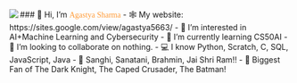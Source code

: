 <img align="left" src="https://media0.giphy.com/media/6heqPsKie867Q7ob7w/giphy.gif?cid=ecf05e47iqwgmvzx9pi62z49p8pb8ugzjghkj3pr52k4l0ep&rid=giphy.gif">
### 👋 Hi, I’m <font face="Playbill" color="#FF9933">Agastya Sharma</font>
- 🕸️ My website: https://sites.google.com/view/agastya5663/
- 👀 I’m interested in AI+Machine Learning and Cybersecurity
- 🌱 I’m currently learning CS50AI
- 💞️ I’m looking to collaborate on nothing.
- 💻 I know Python, Scratch, C, SQL, JavaScript, Java
- 🧡 Sanghi, Sanatani, Brahmin, Jai Shri Ram!!
- 💙 Biggest Fan of The Dark Knight, The Caped Crusader, The Batman!
